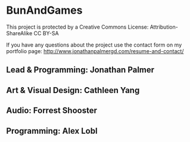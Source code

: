 # BunAndGames
This project is protected by a Creative Commons License: Attribution-ShareAlike CC BY-SA

If you have any questions about the project use the contact form on my portfolio page: http://www.jonathanpalmergd.com/resume-and-contact/

## Lead & Programming:     Jonathan Palmer

## Art & Visual Design:    Cathleen Yang

## Audio:                  Forrest Shooster

## Programming:            Alex Lobl
